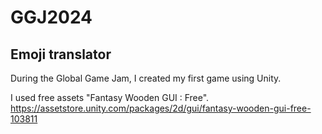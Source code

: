 # GGJ2024

## Emoji translator

During the Global Game Jam, I created my first game using Unity.

I used free assets "Fantasy Wooden GUI : Free". https://assetstore.unity.com/packages/2d/gui/fantasy-wooden-gui-free-103811


